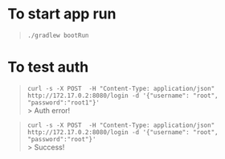 # To start app run
>`./gradlew bootRun`
# To test auth  <br>
>`curl -s -X POST  -H "Content-Type: application/json"   http://172.17.0.2:8080/login -d '{"username": "root", "password":"root1"}'` <br>
\> Auth error! <br>

>`curl -s -X POST  -H "Content-Type: application/json"   http://172.17.0.2:8080/login -d '{"username": "root", "password":"root"}'` <br>
\> Success! <br>